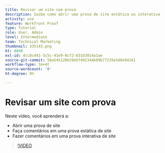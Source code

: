 ```yaml
---
title: Revisar um site com prova
description: Saiba como abrir uma prova de site estática ou interativa em [!DNL  Workfront] e fazer comentários.
activity: use
feature: Workfront Proof
type: Tutorial
role: User, Admin
level: Intermediate
team: Technical Marketing
thumbnail: 335143.png
kt: 8846
exl-id: dcc8c441-3c5c-41e9-8cf2-031d3814a1ae
source-git-commit: 58a545120b29a5f492344b89b77235e548e94241
workflow-type: tm+mt
source-wordcount: '0'
ht-degree: 0%

---
```


# Revisar um site com prova

Neste vídeo, você aprenderá a:

* Abrir uma prova de site
* Faça comentários em uma prova estática de site
* Fazer comentários em uma prova interativa de site

>[!VIDEO](https://video.tv.adobe.com/v/335143/?quality=12)

<!--
## Learn more
* Review an interactive proof
* Review a static proof
-->
